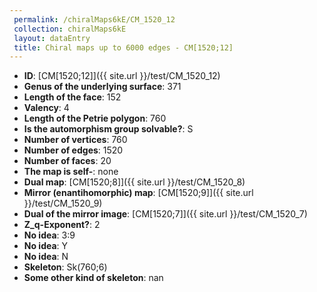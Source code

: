 ```yaml
--- 
 permalink: /chiralMaps6kE/CM_1520_12 
 collection: chiralMaps6kE
 layout: dataEntry
 title: Chiral maps up to 6000 edges - CM[1520;12]
---
```


- **ID**: [CM[1520;12]]({{ site.url }}/test/CM_1520_12)
- **Genus of the underlying surface**: 371
- **Length of the face**: 152
- **Valency**: 4
- **Length of the Petrie polygon**: 760
- **Is the automorphism group solvable?**: S
- **Number of vertices**: 760
- **Number of edges**: 1520
- **Number of faces**: 20
- **The map is self-**: none
- **Dual map**: [CM[1520;8]]({{ site.url }}/test/CM_1520_8)
- **Mirror (enantihomorphic) map**: [CM[1520;9]]({{ site.url }}/test/CM_1520_9)
- **Dual of the mirror image**: [CM[1520;7]]({{ site.url }}/test/CM_1520_7)
- **Z_q-Exponent?**: 2
- **No idea**:  3:9
- **No idea**: Y
- **No idea**: N
- **Skeleton**: Sk(760;6)
- **Some other kind of skeleton**: nan
